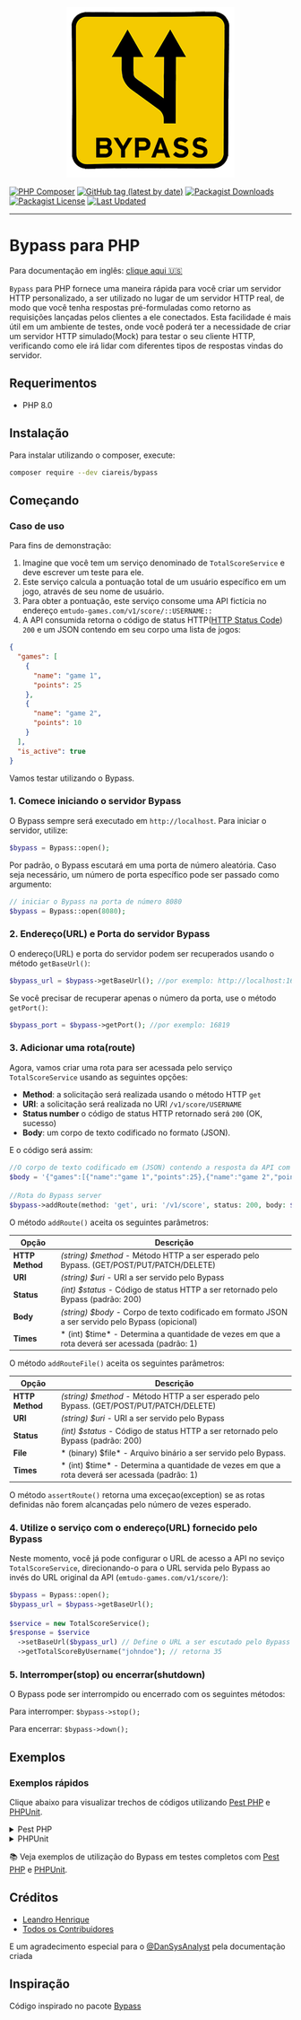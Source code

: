<div align="center">
	<p><img  src="docs/img/logo.png" alt="Logo do Bypass"></p>
</div>

[![PHP Composer](https://github.com/ciareis/bypass/actions/workflows/php.yml/badge.svg?branch=main)](https://github.com/ciareis/bypass/actions/workflows/php.yml)
[![GitHub tag (latest by date)](https://img.shields.io/github/v/tag/ciareis/bypass)](https://packagist.org/packages/ciareis/bypass)
[![Packagist Downloads](https://img.shields.io/packagist/dt/ciareis/bypass)](https://packagist.org/packages/ciareis/bypass)
[![Packagist License](https://img.shields.io/packagist/l/ciareis/bypass)](https://github.com/ciareis/bypass/blob/main/LICENSE.md)
[![Last Updated](https://img.shields.io/github/last-commit/ciareis/bypass.svg)](https://github.com/ciareis/bypass/commits/main)

------ 
# Bypass para PHP

Para documentação em inglês: [clique aqui 🇺🇸](https://github.com/ciareis/bypass/blob/main/readme.md)

`Bypass` para PHP fornece uma maneira rápida para você criar um servidor HTTP personalizado, a ser utilizado no lugar de um servidor HTTP real, de modo que você tenha respostas pré-formuladas como retorno as requisições lançadas pelos clientes a ele conectados. Esta facilidade é mais útil em um ambiente de testes, onde você poderá ter a necessidade de criar um servidor HTTP simulado(Mock) para testar o seu cliente HTTP, verificando como ele irá lidar com diferentes tipos de respostas vindas do servidor.

## Requerimentos

- PHP 8.0

## Instalação

Para instalar utilizando o composer, execute:

```bash
composer require --dev ciareis/bypass
```

## Começando

### Caso de uso

Para fins de demonstração:

1. Imagine que você tem um serviço denominado de `TotalScoreService` e deve escrever um teste para ele.
2. Este serviço calcula a pontuação total de um usuário específico em um jogo, através de seu nome de usuário.
3. Para obter a pontuação, este serviço consome uma API fictícia no endereço `emtudo-games.com/v1/score/::USERNAME::`
4. A API consumida retorna o código de status HTTP([HTTP Status Code](https://developer.mozilla.org/pt-BR/docs/Web/HTTP/Status)) `200` e um JSON contendo em seu corpo uma lista de jogos:

```json
{
  "games": [
    {
      "name": "game 1",
      "points": 25
    },
    {
      "name": "game 2",
      "points": 10
    }
  ],
  "is_active": true
}
```

Vamos testar utilizando o Bypass.

### 1. Comece iniciando o servidor Bypass

O Bypass sempre será executado em `http://localhost`. Para iniciar o servidor, utilize:

```php
$bypass = Bypass::open();
```

Por padrão, o Bypass escutará em uma porta de número aleatória.
Caso seja necessário, um número de porta específico pode ser passado como argumento:

```php
// iniciar o Bypass na porta de número 8080
$bypass = Bypass::open(8080);
```

### 2. Endereço(URL) e Porta do servidor Bypass

O endereço(URL) e porta do servidor podem ser recuperados usando o método `getBaseUrl()`:

 ```php
 $bypass_url = $bypass->getBaseUrl(); //por exemplo: http://localhost:16819
 ```
 
Se você precisar de recuperar apenas o número da porta, use o método `getPort()`:

 ```php
 $bypass_port = $bypass->getPort(); //por exemplo: 16819
 ```

### 3. Adicionar uma rota(route)

Agora, vamos criar uma rota para ser acessada pelo serviço `TotalScoreService` usando as seguintes opções:

- **Method**: a solicitação será realizada usando o método HTTP `get`
- **URI**: a solicitação será realizada no URI `/v1/score/USERNAME` 
- **Status number** o código de status HTTP retornado será `200` (OK, sucesso) 
- **Body**: um corpo de texto codificado no formato (JSON).

E o código será assim:

```php
//O corpo de texto codificado em (JSON) contendo a resposta da API com a listagem de games e suas pontuações
$body = '{"games":[{"name":"game 1","points":25},{"name":"game 2","points":10}],"is_active":true}';

//Rota do Bypass server 
$bypass->addRoute(method: 'get', uri: '/v1/score', status: 200, body: $body);
```

O método `addRoute()` aceita os seguintes parâmetros:

| Opção | Descrição
|-------|-----------|
|**HTTP Method**| *(string) $method* - Método HTTP a ser esperado pelo Bypass. (GET/POST/PUT/PATCH/DELETE) |
|**URI**| *(string) $uri* - URI a ser servido pelo Bypass |
|**Status**| *(int) $status* - Código de status HTTP a ser retornado pelo Bypass (padrão: 200)|
|**Body**|  *(string) $body*  - Corpo de texto codificado em formato JSON a ser servido pelo Bypass (opicional)|
|**Times**|  * (int) $time*  - Determina a quantidade de vezes em que a rota deverá ser acessada (padrão: 1) |

O método `addRouteFile()` aceita os seguintes parâmetros:

| Opção | Descrição
|-------|-----------|
|**HTTP Method**| *(string) $method* - Método HTTP a ser esperado pelo Bypass. (GET/POST/PUT/PATCH/DELETE) |
|**URI**| *(string) $uri* - URI a ser servido pelo Bypass |
|**Status**| *(int) $status* - Código de status HTTP a ser retornado pelo Bypass (padrão: 200)|
|**File**|  * (binary) $file*  - Arquivo binário a ser servido pelo Bypass. |
|**Times**|  * (int) $time*  - Determina a quantidade de vezes em que a rota deverá ser acessada (padrão: 1) |

O método `assertRoute()` retorna uma exceçao(exception) se as rotas definidas não forem alcançadas pelo número de vezes esperado.


### 4. Utilize o serviço com o endereço(URL) fornecido pelo Bypass

Neste momento, você já pode configurar o URL de acesso a API no seviço `TotalScoreService`, direcionando-o para o URL servida pelo Bypass ao invés do URL original da API (`emtudo-games.com/v1/score/`):

```php
$bypass = Bypass::open();
$bypass_url = $bypass->getBaseUrl();

$service = new TotalScoreService();
$response = $service
  ->setBaseUrl($bypass_url) // Define o URL a ser escutado pelo Bypass
  ->getTotalScoreByUsername("johndoe"); // retorna 35
```

### 5. Interromper(stop) ou encerrar(shutdown)

O Bypass pode ser interrompido ou encerrado com os seguintes métodos:

Para interromper:
`$bypass->stop();`

Para encerrar:
`$bypass->down();`

## Exemplos

### Exemplos rápidos

Clique abaixo para visualizar trechos de códigos utilizando [Pest PHP](https://pestphp.com) e [PHPUnit](https://phpunit.de).


<details><summary>Pest PHP</summary>

```php
it('properly returns the total score by username', function () {

  // Preparação
  $bypass = Bypass::open();

  $body = '{"games":[{"name":"game 1","points":25},{"name":"game 2","points":10}],"is_active":true}';
  
  $bypass->addRoute(method: 'get', uri: '/v1/score', status: 200, body: $body);
  
  $service = new TotalScoreService();
  $response = $service
    ->setBaseUrl($bypass->getBaseUrl())
    ->getTotalScoreByUsername("johndoe");

  expect($response)->toEqual(35);
});
```
</details>

<details><summary>PHPUnit</summary>

```php
class BypassTest extends TestCase
{
  public function test_total_score_by_username(): void
  {

  // Preparação
  $bypass = Bypass::open();

  $body = '{"games":[{"name":"game 1","points":25},{"name":"game 2","points":10}],"is_active":true}';
  
  $bypass->addRoute(method: 'get', uri: '/v1/score', status: 200, body: $body);

  $service = new TotalScoreService();
  $response = $service
      ->setBaseUrl($bypass->getBaseUrl())
      ->getTotalScoreByUsername("johndoe");

      $this->assertSame(35, $response);
  }
}
```
</details>

📚 Veja exemplos de utilização do Bypass em testes completos com [Pest PHP](https://github.com/ciareis/bypass/blob/main/tests/BypassPestTest.php) e [PHPUnit](https://github.com/ciareis/bypass/blob/main/tests/BypassTest.php).
 

## Créditos

- [Leandro Henrique](https://github.com/emtudo)
- [Todos os Contribuidores](../../contributors)

E um agradecimento especial para o [@DanSysAnalyst](https://github.com/dansysanalyst) pela documentação criada

## Inspiração

Código inspirado no pacote [Bypass](https://github.com/PSPDFKit-labs/bypass)

